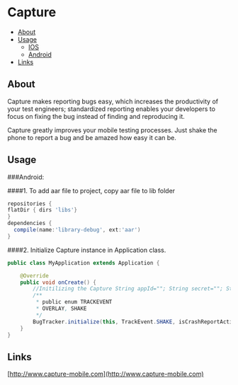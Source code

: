 
Capture
==================

  - [About](#about)
  - [Usage](#usage)
    - [IOS](http://github.com/mobven/capture-ios)
    - [Android](#android)
  - [Links](#links)


## About

Capture makes reporting bugs easy, which increases the productivity of your test engineers; standardized reporting enables your developers to focus on fixing the bug instead of finding and reproducing it.

Capture greatly improves your mobile testing processes.
Just shake the phone to report a bug and be amazed how
easy it can be.


## Usage

###Android:

####1. To add aar file to project, copy aar file to lib folder

```gradle
repositories {
flatDir { dirs 'libs'} 
}
dependencies { 
  compile(name:'library-debug', ext:'aar')
}
```

####2. Initialize Capture instance in Application class. 

```java
public class MyApplication extends Application {

	@Override
	public void onCreate() {
		//Initilizing the Capture String appId=""; String secret=""; String projectId="";
		/**
		 * public enum TRACKEVENT
		 * OVERLAY, SHAKE 
		 */
		BugTracker.initialize(this, TrackEvent.SHAKE, isCrashReportActive, appId, projectId, secret);
	}
}
```

## Links
[http://www.capture-mobile.com](http://www.capture-mobile.com)
